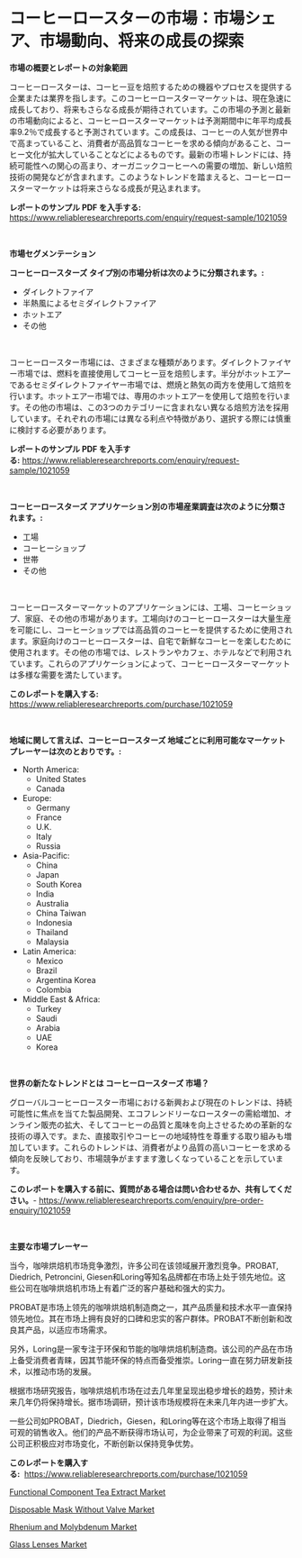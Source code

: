 <p><h1>コーヒーロースターの市場：市場シェア、市場動向、将来の成長の探索</h1></p><p><strong>市場の概要とレポートの対象範囲</strong></p>
<p><p>コーヒーロースターは、コーヒー豆を焙煎するための機器やプロセスを提供する企業または業界を指します。このコーヒーロースターマーケットは、現在急速に成長しており、将来もさらなる成長が期待されています。この市場の予測と最新の市場動向によると、コーヒーロースターマーケットは予測期間中に年平均成長率9.2％で成長すると予測されています。この成長は、コーヒーの人気が世界中で高まっていること、消費者が高品質なコーヒーを求める傾向があること、コーヒー文化が拡大していることなどによるものです。最新の市場トレンドには、持続可能性への関心の高まり、オーガニックコーヒーへの需要の増加、新しい焙煎技術の開発などが含まれます。このようなトレンドを踏まえると、コーヒーロースターマーケットは将来さらなる成長が見込まれます。</p></p>
<p><strong>レポートのサンプル PDF を入手する:</strong> <a href="https://www.reliableresearchreports.com/enquiry/request-sample/1021059">https://www.reliableresearchreports.com/enquiry/request-sample/1021059</a></p>
<p>&nbsp;</p>
<p><strong>市場セグメンテーション</strong></p>
<p><strong>コーヒーロースターズ タイプ別の市場分析は次のように分類されます。:</strong></p>
<p><ul><li>ダイレクトファイア</li><li>半熱風によるセミダイレクトファイア</li><li>ホットエア</li><li>その他</li></ul></p>
<p>&nbsp;</p>
<p><p>コーヒーロースター市場には、さまざまな種類があります。ダイレクトファイヤー市場では、燃料を直接使用してコーヒー豆を焙煎します。半分がホットエアーであるセミダイレクトファイヤー市場では、燃焼と熱気の両方を使用して焙煎を行います。ホットエアー市場では、専用のホットエアーを使用して焙煎を行います。その他の市場は、この3つのカテゴリーに含まれない異なる焙煎方法を採用しています。それぞれの市場には異なる利点や特徴があり、選択する際には慎重に検討する必要があります。</p></p>
<p><strong>レポートのサンプル PDF を入手する:</strong>&nbsp;<a href="https://www.reliableresearchreports.com/enquiry/request-sample/1021059">https://www.reliableresearchreports.com/enquiry/request-sample/1021059</a></p>
<p>&nbsp;</p>
<p><strong> コーヒーロースターズ アプリケーション別の市場産業調査は次のように分類されます。:</strong></p>
<p><ul><li>工場</li><li>コーヒーショップ</li><li>世帯</li><li>その他</li></ul></p>
<p>&nbsp;</p>
<p><p>コーヒーロースターマーケットのアプリケーションには、工場、コーヒーショップ、家庭、その他の市場があります。工場向けのコーヒーロースターは大量生産を可能にし、コーヒーショップでは高品質のコーヒーを提供するために使用されます。家庭向けのコーヒーロースターは、自宅で新鮮なコーヒーを楽しむために使用されます。その他の市場では、レストランやカフェ、ホテルなどで利用されています。これらのアプリケーションによって、コーヒーロースターマーケットは多様な需要を満たしています。</p></p>
<p><strong>このレポートを購入する:</strong>&nbsp; <a href="https://www.reliableresearchreports.com/purchase/1021059">https://www.reliableresearchreports.com/purchase/1021059</a></p>
<p>&nbsp;</p>
<p><strong>地域に関して言えば、コーヒーロースターズ 地域ごとに利用可能なマーケットプレーヤーは次のとおりです。:</strong></p>
<p><ul>
    <li>
        North America:
        <ul>
            <li>United States</li>
            <li>Canada</li>
        </ul>
    </li>
    <li>
        Europe:
        <ul>
            <li>Germany</li>
            <li>France</li>
            <li>U.K.</li>
            <li>Italy</li>
            <li>Russia</li>
        </ul>
    </li>
    <li>
        Asia-Pacific:
        <ul>
            <li>China</li>
            <li>Japan</li>
            <li>South Korea</li>
            <li>India</li>
            <li>Australia</li>
            <li>China Taiwan</li>
            <li>Indonesia</li>
            <li>Thailand</li>
            <li>Malaysia</li>
        </ul>
    </li>
    <li>
        Latin America:
        <ul>
            <li>Mexico</li>
            <li>Brazil</li>
            <li>Argentina Korea</li>
            <li>Colombia</li>
        </ul>
    </li>
    <li>
        Middle East & Africa:
        <ul>
            <li>Turkey</li>
            <li>Saudi</li>
            <li>Arabia</li>
            <li>UAE</li>
            <li>Korea</li>
        </ul>
    </li>
    </ul></p>
<p>&nbsp;</p>
<p><strong>世界の新たなトレンドとは コーヒーロースターズ 市場？</strong></p>
<p><p>グローバルコーヒーロースター市場における新興および現在のトレンドは、持続可能性に焦点を当てた製品開発、エコフレンドリーなロースターの需給増加、オンライン販売の拡大、そしてコーヒーの品質と風味を向上させるための革新的な技術の導入です。また、直接取引やコーヒーの地域特性を尊重する取り組みも増加しています。これらのトレンドは、消費者がより品質の高いコーヒーを求める傾向を反映しており、市場競争がますます激しくなっていることを示しています。</p></p>
<p><strong>このレポートを購入する前に、質問がある場合は問い合わせるか、共有してください。</strong>- <a href="https://www.reliableresearchreports.com/enquiry/pre-order-enquiry/1021059">https://www.reliableresearchreports.com/enquiry/pre-order-enquiry/1021059</a></p>
<p>&nbsp;</p>
<p><strong>主要な市場プレーヤー</strong></p>
<p><p>当今，咖啡烘焙机市场竞争激烈，许多公司在该领域展开激烈竞争。PROBAT, Diedrich, Petroncini, Giesen和Loring等知名品牌都在市场上处于领先地位。这些公司在咖啡烘焙机市场上有着广泛的客户基础和强大的实力。</p><p>PROBAT是市场上领先的咖啡烘焙机制造商之一，其产品质量和技术水平一直保持领先地位。其在市场上拥有良好的口碑和忠实的客户群体。PROBAT不断创新和改良其产品，以适应市场需求。</p><p>另外，Loring是一家专注于环保和节能的咖啡烘焙机制造商。该公司的产品在市场上备受消费者青睐，因其节能环保的特点而备受推崇。Loring一直在努力研发新技术，以推动市场的发展。</p><p>根据市场研究报告，咖啡烘焙机市场在过去几年里呈现出稳步增长的趋势，预计未来几年仍将保持增长。据市场调研，预计该市场规模将在未来几年内进一步扩大。</p><p>一些公司如PROBAT，Diedrich，Giesen，和Loring等在这个市场上取得了相当可观的销售收入。他们的产品不断获得市场认可，为企业带来了可观的利润。这些公司正积极应对市场变化，不断创新以保持竞争优势。</p></p>
<p><strong>このレポートを購入する:</strong>&nbsp;&nbsp;<a href="https://www.reliableresearchreports.com/purchase/1021059">https://www.reliableresearchreports.com/purchase/1021059</a></p>
<p><p><a href="https://view.publitas.com/reportprime-1/insights-into-functional-component-tea-extract-market-size-analysing-market-share-trends-and-growth-from-2023-to-2030/">Functional Component Tea Extract Market</a></p><p><a href="https://view.publitas.com/reportprime-1/disposable-mask-without-valve-market-size-global-industry-overview-market-segmentation-and-forecast-2023-to-2030/">Disposable Mask Without Valve Market</a></p><p><a href="https://view.publitas.com/reportprime-1/rhenium-and-molybdenum-market-size-2023-2030-global-industrial-analysis-key-geographical-regions-market-share-top-key-players-product-types-and-forecast-research-report/">Rhenium and Molybdenum Market</a></p><p><a href="https://skillful-vermicelli-b89.notion.site/Glass-Lenses-Market-Research-Report-The-Key-To-Successful-Business-Strategy-Forecasted-for-Period-f-ab96e3d5b3fd409baf97e7313b395919">Glass Lenses Market</a></p></p>